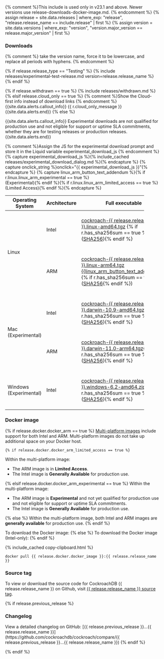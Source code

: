 {% comment %}This include is used only in v23.1 and above. Newer versions use release-downloads-docker-image.md. {% endcomment %}
{% assign release = site.data.releases | where_exp: "release", "release.release_name == include.release" | first %}
{% assign version = site.data.versions | where_exp: "version", "version.major_version == release.major_version" | first %}

<h3 id="{{ release.release_name | downcase | replace: ".", "-" }}-downloads">Downloads</h3>{% comment %} take the version name, force it to be lowercase, and replace all periods with hyphens. {% endcomment %}

{% if release.release_type == "Testing" %}
{% include releases/experimental-test-release.md version=release.release_name %}
{% endif %}

{% if release.withdrawn == true %}
{% include releases/withdrawn.md %}
{% elsif release.cloud_only == true %} {% comment %}Show the Cloud-first info instead of download links {% endcomment %}
{{site.data.alerts.callout_info}}
{{ r.cloud_only_message }}
{{site.data.alerts.end}}
{% else %}

{{site.data.alerts.callout_info}}
Experimental downloads are not qualified for production use and not eligible for support or uptime SLA commitments, whether they are for testing releases or production releases.
{{site.data.alerts.end}}

{% comment %}Assign the JS for the experimental download prompt and store it in the Liquid variable experimental_download_js {% endcomment %}
  {% capture experimental_download_js %}{% include_cached releases/experimental_download_dialog.md %}{% endcapture %}
  {% capture onclick_string %}onclick="{{ experimental_download_js }}"{% endcapture %}
  {% capture linux_arm_button_text_addendum %}{% if r.linux.linux_arm_experimental == true %}<br />(Experimental){% endif %}{% if r.linux.linux_arm_limited_access == true %}<br />(Limited Access){% endif %}{% endcapture %}

<div><div id="os-tabs" class="filters clearfix">

<table style="max-width: 90%;">
  <thead>
    <tr>
      <th>Operating System</th>
      <th style="width: 100px !important;">Architecture</th>
      <th>Full executable</th>
      <th>SQL-only executable</th>
    </tr>
  </thead>
  <tbody>
    <tr>
      <td rowspan="2">Linux</td>
      <td>Intel</td>
      <td><a href="https://binaries.cockroachdb.com/cockroach-{{ release.release_name }}.linux-amd64.tgz">cockroach-{{ release.release_name }}.linux-amd64.tgz</a> {% if r.has_sha256sum == true %}<br />(<a href="https://binaries.cockroachdb.com/cockroach-{{ r.release_name }}.linux-amd64.tgz.sha256sum" class="binary-link">SHA256</a>){% endif %}</td>
      <td>{% if release.has_sql_only == true %}<a href="https://binaries.cockroachdb.com/cockroach-sql-{{ release.release_name }}.linux-amd64.tgz">cockroach-sql-{{ release.release_name }}.linux-amd64.tgz</a>{% if r.has_sha256sum == true %}<br />(<a href="https://binaries.cockroachdb.com/cockroach-sql-{{ r.release_name }}.linux-amd64.tgz.sha256sum" class="binary-link">SHA256</a>){% endif %}{% endif %}</td>
    </tr>
    <tr>
      <td>ARM</td>
      <td><a href="https://binaries.cockroachdb.com/cockroach-{{ release.release_name }}.linux-arm64.tgz" {% if release.linux.linux_arm_experimental == true %}{{ onclick_string }}{% endif %}>cockroach-{{ release.release_name }}.linux-arm64.tgz {{linux_arm_button_text_addendum}}</a>{% if r.has_sha256sum == true %}<br />(<a href="https://binaries.cockroachdb.com/cockroach-{{ r.release_name }}.linux-arm64.tgz.sha256sum" class="binary-link">SHA256</a>{% endif %})</td>
      <td>{% if release.has_sql_only == true %}<a href="https://binaries.cockroachdb.com/cockroach-sql-{{ release.release_name }}.linux-arm64.tgz" {% if release.linux.linux_arm_experimental == true %}{{ onclick_string }}{% endif %}>cockroach-sql-{{ release.release_name }}.linux-arm64.tgz {{linux_arm_button_text_addendum}}</a>{% if r.has_sha256sum == true %}<br />(<a href="https://binaries.cockroachdb.com/cockroach-sql-{{ r.release_name }}.linux-arm64.tgz.sha256sum" class="binary-link">SHA256</a>){% endif %}{% endif %}</td>
    </tr>
    <tr>
      <td rowspan="2">Mac<br />(Experimental)</td>
      <td>Intel</td>
      <td><a href="https://binaries.cockroachdb.com/cockroach-{{ release.release_name }}.darwin-10.9-amd64.tgz" {% if release.mac.linux_arm_experimental == true %}{{ onclick_string }}{% endif %}>cockroach-{{ release.release_name }}.darwin-10.9-amd64.tgz</a> {% if r.has_sha256sum == true %}<br />(<a href="https://binaries.cockroachdb.com/cockroach-{{ r.release_name }}.darwin-10.9-amd64.tgz.sha256sum" class="binary-link">SHA256</a>){% endif %}</td>
      <td>{% if release.has_sql_only == true %}<a href="https://binaries.cockroachdb.com/cockroach-sql-{{ release.release_name }}.darwin-10.9-amd64.tgz" {% if release.mac.linux_arm_experimental == true %}{{ onclick_string }}{% endif %}>cockroach-sql-{{ release.release_name }}.darwin-10.9-amd64.tgz</a>{% if r.has_sha256sum == true %}<br />(<a href="https://binaries.cockroachdb.com/cockroach-sql-{{ r.release_name }}.darwin-10.9-amd64.tgz.sha256sum" class="binary-link">SHA256</a>){% endif %}{% endif %}</td>
    </tr>
    <tr>
      <td>ARM</td>
      <td><a href="https://binaries.cockroachdb.com/cockroach-{{ release.release_name }}.darwin-11.0-arm64.tgz" {{ onclick_string }}>cockroach-{{ release.release_name }}.darwin-11.0-arm64.tgz</a>{% if r.has_sha256sum == true %}<br />(<a href="https://binaries.cockroachdb.com/cockroach-{{ r.release_name }}.darwin-11.0-arm64.tgz.sha256sum" class="binary-link">SHA256</a>){% endif %}</td>
      <td>{% if release.has_sql_only == true %}<a href="https://binaries.cockroachdb.com/cockroach-sql-{{ release.release_name }}.darwin-11.0-arm64.tgz" {% if release.mac.linux_arm_experimental == true %}{{ onclick_string }}{% endif %}>cockroach-sql-{{ release.release_name }}.darwin-11.0-arm64.tgz</a>{% if r.has_sha256sum == true %}<br />(<a href="https://binaries.cockroachdb.com/cockroach-sql-{{ r.release_name }}.darwin-11.0-arm64.tgz.sha256sum" class="binary-link">SHA256</a>){% endif %}{% endif %}</td>
    </tr>
    <tr>
      <td>Windows<br />(Experimental)</td>
      <td>Intel</td>
      <td><a {{ onclick_string }} href="https://binaries.cockroachdb.com/cockroach-{{ release.release_name }}.windows-6.2-amd64.zip">cockroach-{{ release.release_name }}.windows-6.2-amd64.zip</a>{% if r.has_sha256sum == true %}<br />(<a href="https://binaries.cockroachdb.com/cockroach-{{ r.release_name }}.windows-6.2-amd64.zip.sha256sum" class="binary-link">SHA256</a>){% endif %}</td>
      <td>{% if release.has_sql_only == true %}<a {{ onclick_string }} href="https://binaries.cockroachdb.com/cockroach-sql-{{ release.release_name }}.windows-6.2-amd64.zip">cockroach-sql-{{ release.release_name }}.windows-6.2-amd64.zip</a>{% if r.has_sha256sum == true %}<br />(<a href="https://binaries.cockroachdb.com/cockroach-sql-{{ r.release_name }}.windows-6.2-amd64.zip.sha256sum" class="binary-link">SHA256</a>){% endif %}{% endif %}</td>
    </tr>
  </tbody>
</table>

<h3 id="{{ release.release_name | downcase | replace: ".", "-" }}-docker-image">Docker image</h3>

  {% if release.docker.docker_arm == true %}
[Multi-platform images](https://docs.docker.com/build/building/multi-platform/) include support for both Intel and ARM. Multi-platform images do not take up additional space on your Docker host.

    {% if release.docker.docker_arm_limited_access == true %}
Within the multi-platform image:<ul><li>The ARM image is in **Limited Access**.</li><li>The Intel image is **Generally Available** for production use.</li></ul>
    {% elsif release.docker.docker_arm_experimental == true %}
Within the multi-platform image:<ul><li>The ARM image is **Experimental** and not yet qualified for production use and not eligible for support or uptime SLA commitments.</li><li>The Intel image is **Generally Available** for production use.</li></ul>
    {% else %}
Within the multi-platform image, both Intel and ARM images are **generally available** for production use.
    {% endif %}

To download the Docker image:
  {% else %}
To download the Docker image (Intel-only):
  {% endif %}

{% include_cached copy-clipboard.html %}
~~~shell
docker pull {{ release.docker.docker_image }}:{{ release.release_name }}
~~~

<h3>Source tag</h3>

To view or download the source code for CockroachDB {{ release.release_name }} on Github, visit <a target="_blank" rel="noopener" href="https://github.com/cockroachdb/cockroach/releases/tag/{{ release.release_name }}">{{ release.release_name }} source tag</a>.

  {% if release.previous_release %}
<h3 id="{{ release.release_name | downcase | replace: ".", "-" }}-changelog">Changelog</h3>
View a detailed changelog on GitHub: [{{ release.previous_release }}...{{ release.release_name }}](https://github.com/cockroachdb/cockroach/compare/{{ release.previous_release }}...{{ release.release_name }})
  {% endif %}

{% endif %}
